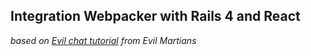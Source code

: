 ## Integration Webpacker with Rails 4 and React

*based on [Evil chat tutorial](https://evilmartians.com/chronicles/evil-front-part-1) from Evil Martians*
